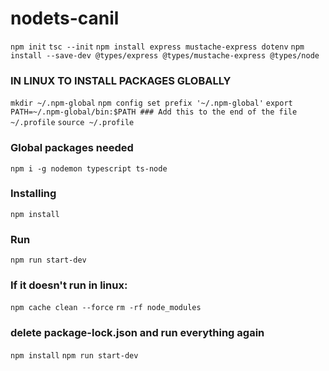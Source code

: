 # nodets-canil

`npm init`
`tsc --init`
`npm install express mustache-express dotenv`
`npm install --save-dev @types/express @types/mustache-express @types/node`

### IN LINUX TO INSTALL PACKAGES GLOBALLY
`mkdir ~/.npm-global`
`npm config set prefix '~/.npm-global'`
`export PATH=~/.npm-global/bin:$PATH ### Add this to the end of the file ~/.profile`
`source ~/.profile`

### Global packages needed
`npm i -g nodemon typescript ts-node`

### Installing
`npm install`

### Run
`npm run start-dev`


### If it doesn't run in linux:
`npm cache clean --force`
`rm -rf node_modules`

### delete package-lock.json and run everything again
`npm install`
`npm run start-dev`